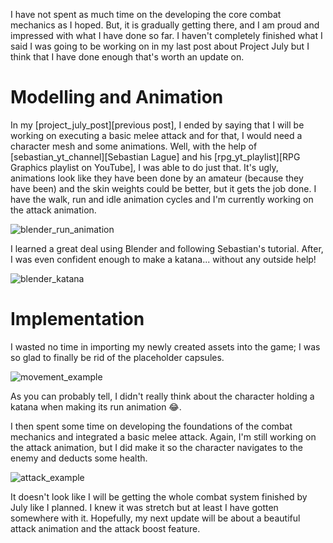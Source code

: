 I have not spent as much time on the developing the core combat mechanics as I hoped. But, it is gradually getting there, and I am proud and impressed with what I have done so far. I haven't completely finished what I said I was going to be working on in my last post about Project July but I think that I have done enough that's worth an update on.

# Modelling and Animation

In my [project_july_post][previous post], I ended by saying that I will be working on executing a basic melee attack and for that, I would need a character mesh and some animations. Well, with the help of [sebastian_yt_channel][Sebastian Lague] and his [rpg_yt_playlist][RPG Graphics playlist on YouTube], I was able to do just that. It's ugly, animations look like they have been done by an amateur (because they have been) and the skin weights could be better, but it gets the job done. I have the walk, run and idle animation cycles and I'm currently working on the attack animation. 

![blender_run_animation]

I learned a great deal using Blender and following Sebastian's tutorial. After, I was even confident enough to make a katana... without any outside help!

![blender_katana]

# Implementation

I wasted no time in importing my newly created assets into the game; I was so glad to finally be rid of the placeholder capsules. 

![movement_example]

As you can probably tell, I didn't really think about the character holding a katana when making its run animation &#x1f602;.

I then spent some time on developing the foundations of the combat mechanics and integrated a basic melee attack. Again, I'm still working on the attack animation, but I did make it so the character navigates to the enemy and deducts some health.

![attack_example]

It doesn't look like I will be getting the whole combat system finished by July like I planned. I knew it was stretch but at least I have gotten somewhere with it. Hopefully, my next update will be about a beautiful attack animation and the attack boost feature.

[project_july_post]: https://stwupton.com/2018/2/project-july
[sebastian_yt_channel]: https://www.youtube.com/user/Cercopithecan
[rpg_yt_playlist]: https://www.youtube.com/watch?v=NGn_gSfYwVw&list=PLFt_AvWsXl0f4c56CbvYi038zmCmoZ4CQ

[blender_run_animation]: https://res.cloudinary.com/dyzej76ig/image/upload/v1527089719/project-july-update-1/pj_blender_run.gif
[blender_katana]: https://res.cloudinary.com/dyzej76ig/image/upload/v1527089714/project-july-update-1/pj_katana.png
[movement_example]: https://res.cloudinary.com/dyzej76ig/image/upload/v1527089717/project-july-update-1/pj_godot_run.gif
[attack_example]: https://res.cloudinary.com/dyzej76ig/image/upload/v1527089726/project-july-update-1/pj_godot_attack.gif